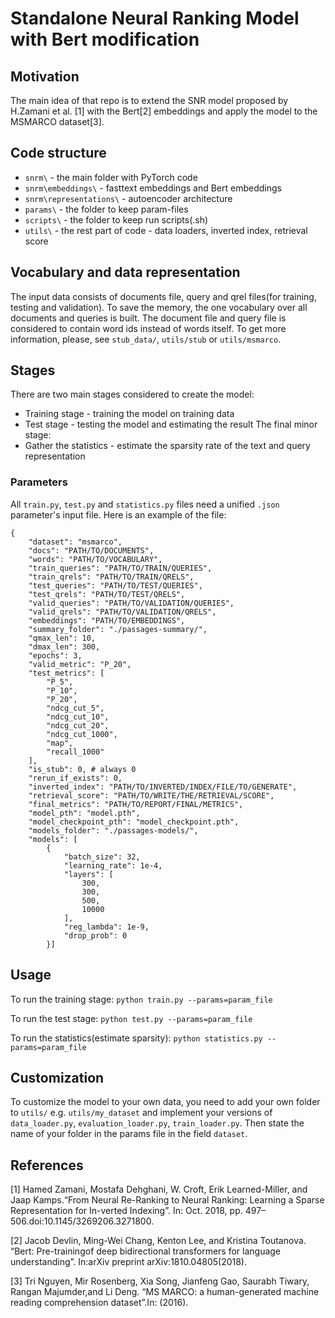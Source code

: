 # Standalone Neural Ranking Model with Bert modification

## Motivation
The main idea of that repo is to extend the SNR model proposed by H.Zamani et al. [1] with the Bert[2] embeddings and apply the model to the MSMARCO dataset[3].


## Code structure

* `snrm\` - the main folder with PyTorch code
* `snrm\embeddings\` - fasttext embeddings and Bert embeddings
* `snrm\representations\` - autoencoder architecture
* `params\` - the folder to keep param-files
* `scripts\` - the folder to keep run scripts(.sh)
* `utils\` - the rest part of code - data loaders, inverted index, retrieval score

## Vocabulary and data representation

The input data consists of documents file, query and qrel files(for training, testing and validation).
To save the memory, the one vocabulary over all documents and queries is built. The document file and query file is considered to contain word ids instead of words itself.
To get more information, please, see `stub_data/`, `utils/stub` or `utils/msmarco`. 


## Stages
There are two main stages considered to create the model:
* Training stage - training the model on training data
* Test stage - testing the model and estimating the result
The final minor stage:
* Gather the statistics - estimate the sparsity rate of the text and query representation


### Parameters
All `train.py`, `test.py` and `statistics.py` files need a unified `.json` parameter's input file.
Here is an example of the file:
```
{
    "dataset": "msmarco",
    "docs": "PATH/TO/DOCUMENTS",
    "words": "PATH/TO/VOCABULARY",
    "train_queries": "PATH/TO/TRAIN/QUERIES",
    "train_qrels": "PATH/TO/TRAIN/QRELS",
    "test_queries": "PATH/TO/TEST/QUERIES",
    "test_qrels": "PATH/TO/TEST/QRELS",
    "valid_queries": "PATH/TO/VALIDATION/QUERIES",
    "valid_qrels": "PATH/TO/VALIDATION/QRELS",
    "embeddings": "PATH/TO/EMBEDDINGS",
    "summary_folder": "./passages-summary/",
    "qmax_len": 10,
    "dmax_len": 300,
    "epochs": 3,
    "valid_metric": "P_20",
    "test_metrics": [
        "P_5",
        "P_10",
        "P_20",
        "ndcg_cut_5",
        "ndcg_cut_10",
        "ndcg_cut_20",
        "ndcg_cut_1000",
        "map",
        "recall_1000"
    ],
    "is_stub": 0, # always 0
    "rerun_if_exists": 0,
    "inverted_index": "PATH/TO/INVERTED/INDEX/FILE/TO/GENERATE",
    "retrieval_score": "PATH/TO/WRITE/THE/RETRIEVAL/SCORE",
    "final_metrics": "PATH/TO/REPORT/FINAL/METRICS",
    "model_pth": "model.pth",
    "model_checkpoint_pth": "model_checkpoint.pth",
    "models_folder": "./passages-models/",
    "models": [
        {
            "batch_size": 32,
            "learning_rate": 1e-4,
            "layers": [
                300,
                300,
                500,
                10000
            ],
            "reg_lambda": 1e-9,
            "drop_prob": 0
        }]
 ```


## Usage

To run the training stage:
`python train.py --params=param_file`

To run the test stage:
`python test.py --params=param_file`

To run the statistics(estimate sparsity):
`python statistics.py --params=param_file`

## Customization

To customize the model to your own data, you need to add your own folder to `utils/` e.g. `utils/my_dataset` and implement your versions of `data_loader.py`, `evaluation_loader.py`, `train_loader.py`. Then state the name of your folder in the params file in the field `dataset`.

## References
[1] Hamed  Zamani,  Mostafa  Dehghani,  W.  Croft,  Erik  Learned-Miller,  and  Jaap  Kamps.“From Neural Re-Ranking to Neural Ranking: Learning a Sparse Representation for In-verted Indexing”. In: Oct. 2018, pp. 497–506.doi:10.1145/3269206.3271800.


[2] Jacob Devlin, Ming-Wei Chang, Kenton Lee, and Kristina Toutanova. “Bert: Pre-trainingof deep bidirectional transformers for language understanding”. In:arXiv preprint arXiv:1810.04805(2018).


[3] Tri Nguyen, Mir Rosenberg, Xia Song, Jianfeng Gao, Saurabh Tiwary, Rangan Majumder,and Li Deng. “MS MARCO: a human-generated machine reading comprehension dataset”.In: (2016).
